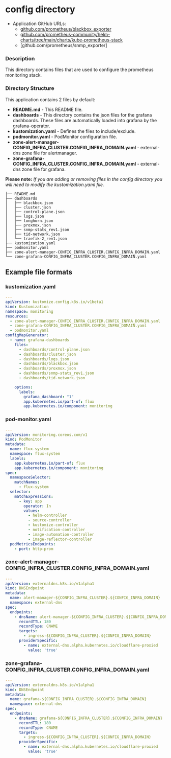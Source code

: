 # config directory

* Application GitHub URLs: 
    * [github.com/prometheus/blackbox_exporter](https://github.com/prometheus/blackbox_exporter)
    * [github.com/prometheus-community/helm-charts/tree/main/charts/kube-prometheus-stack](https://github.com/prometheus-community/helm-charts/tree/main/charts/kube-prometheus-stack)
    * [github.com/prometheus/snmp_exporter]

### Description

This directory contains files that are used to configure the prometheus monitoring stack.

### Directory Structure

This application contains 2 files by default:

* **README.md** \- This README file.
* **dashboards** \- This directory contains the json files for the grafana dashboards. These files are automatically loaded into grafana by the grafana-operator.
* **kustomization.yaml** - Defines the files to include/exclude.
* **podmonitor.yaml** - PodMonitor configuration file.
* **zone-alert-manager-CONFIG_INFRA_CLUSTER.CONFIG_INFRA_DOMAIN.yaml** - external-dns zone file for alertmanager.
* **zone-grafana-CONFIG_INFRA_CLUSTER.CONFIG_INFRA_DOMAIN.yaml** - external-dns zone file for grafana.

**Please note:** *If you are adding or removing files in the config directory you will need to modify the kustomization.yaml file.*

```
├── README.md
├── dashboards
│   ├── blackbox.json
│   ├── cluster.json
│   ├── control-plane.json
│   ├── logs.json
│   ├── longhorn.json
│   ├── proxmox.json
│   ├── snmp-stats_rev1.json
│   ├── tid-network.json
│   └── traefik-2_rev1.json
├── kustomization.yaml
├── podmonitor.yaml
├── zone-alert-manager-CONFIG_INFRA_CLUSTER.CONFIG_INFRA_DOMAIN.yaml
└── zone-grafana-CONFIG_INFRA_CLUSTER.CONFIG_INFRA_DOMAIN.yaml
```

## Example file formats

### kustomization.yaml

```yaml
---
apiVersion: kustomize.config.k8s.io/v1beta1
kind: Kustomization
namespace: monitoring
resources:
  - zone-alert-manager-CONFIG_INFRA_CLUSTER.CONFIG_INFRA_DOMAIN.yaml
  - zone-grafana-CONFIG_INFRA_CLUSTER.CONFIG_INFRA_DOMAIN.yaml
  - podmonitor.yaml
configMapGenerator:
  - name: grafana-dashboards
    files:
      - dashboards/control-plane.json
      - dashboards/cluster.json
      - dashboards/logs.json
      - dashboards/blackbox.json
      - dashboards/proxmox.json
      - dashboards/snmp-stats_rev1.json
      - dashboards/tid-network.json

    options:
      labels:
        grafana_dashboard: "1"
        app.kubernetes.io/part-of: flux
        app.kubernetes.io/component: monitoring
```

### pod-monitor.yaml

```yaml
---
apiVersion: monitoring.coreos.com/v1
kind: PodMonitor
metadata:
  name: flux-system
  namespace: flux-system
  labels:
    app.kubernetes.io/part-of: flux
    app.kubernetes.io/component: monitoring
spec:
  namespaceSelector:
    matchNames:
      - flux-system
  selector:
    matchExpressions:
      - key: app
        operator: In
        values:
          - helm-controller
          - source-controller
          - kustomize-controller
          - notification-controller
          - image-automation-controller
          - image-reflector-controller
  podMetricsEndpoints:
    - port: http-prom
```

### zone-alert-manager-CONFIG_INFRA_CLUSTER.CONFIG_INFRA_DOMAIN.yaml

```yaml
---
apiVersion: externaldns.k8s.io/v1alpha1
kind: DNSEndpoint
metadata:
  name: alert-manager-${CONFIG_INFRA_CLUSTER}.${CONFIG_INFRA_DOMAIN}
  namespace: external-dns
spec:
  endpoints:
    - dnsName: alert-manager-${CONFIG_INFRA_CLUSTER}.${CONFIG_INFRA_DOMAIN}
      recordTTL: 180
      recordType: CNAME
      targets:
        - ingress-${CONFIG_INFRA_CLUSTER}.${CONFIG_INFRA_DOMAIN}
      providerSpecific:
        - name: external-dns.alpha.kubernetes.io/cloudflare-proxied
          value: 'true'
```

### zone-grafana-CONFIG_INFRA_CLUSTER.CONFIG_INFRA_DOMAIN.yaml

```yaml
---
apiVersion: externaldns.k8s.io/v1alpha1
kind: DNSEndpoint
metadata:
  name: grafana-${CONFIG_INFRA_CLUSTER}.${CONFIG_INFRA_DOMAIN}
  namespace: external-dns
spec:
  endpoints:
    - dnsName: grafana-${CONFIG_INFRA_CLUSTER}.${CONFIG_INFRA_DOMAIN}
      recordTTL: 180
      recordType: CNAME
      targets:
        - ingress-${CONFIG_INFRA_CLUSTER}.${CONFIG_INFRA_DOMAIN}
      providerSpecific:
        - name: external-dns.alpha.kubernetes.io/cloudflare-proxied
          value: 'true'
```
